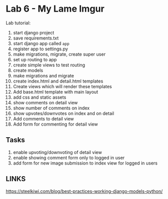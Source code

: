 # Lab 6 - My Lame Imgur

Lab tutorial:

1. start django project
2. save requirements.txt
2. start django app called `app`
3. register app to settings.py
4. make migrations, migrate, create super user
5. set up routing to app
5. create simple views to test routing
6. create models
7. make migrations and migrate
8. create index.html and detail.html templates
9. Create views which will render these templates
10. Add base.html template with main layout
11. add css and static assets
12. show comments on detail view
13. show number of comments on index
14. show upvotes/downvotes on index and on detail
15. Add comments to detail view
16. Add form for commenting for detail view


## Tasks

1. enable upvoting/downvoting of detail view
2. enable showing comment form only to logged in user
3. add form for new image submission to index view for logged in users

## LINKS

https://steelkiwi.com/blog/best-practices-working-django-models-python/

